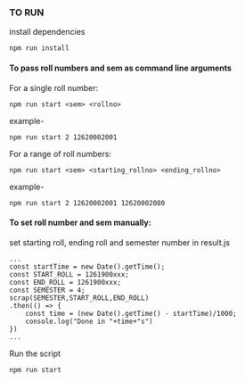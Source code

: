 ### TO RUN
install dependencies
```
npm run install
```

#### To pass roll numbers and sem as command line arguments 
For a single roll number:
```
npm run start <sem> <rollno>
```
example-
```
npm run start 2 12620002001
```

For a range of roll numbers:
```
npm run start <sem> <starting_rollno> <ending_rollno>
```
example-
```
npm run start 2 12620002001 12620002080
```

#### To set roll number and sem manually:
set starting roll, ending roll and semester number in result.js
```
...
const startTime = new Date().getTime();
const START_ROLL = 1261900xxx;
const END_ROLL = 1261900xxx;
const SEMESTER = 4;
scrap(SEMESTER,START_ROLL,END_ROLL)
.then(() => {
    const time = (new Date().getTime() - startTime)/1000;
    console.log("Done in "+time+"s")
})
...
```

Run the script
```
npm run start
```
